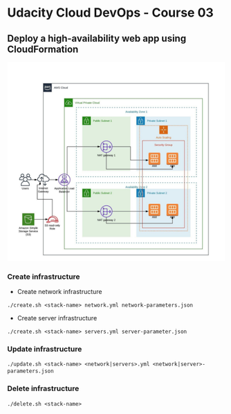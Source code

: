 # Udacity Cloud DevOps - Course 03

## Deploy a high-availability web app using CloudFormation

![Image](Lucidchart-AWS.jpeg)

### Create infrastructure

- Create network infrastructure

```shell
./create.sh <stack-name> network.yml network-parameters.json
```

- Create server infrastructure

```shell
./create.sh <stack-name> servers.yml server-parameter.json
```

### Update infrastructure

```shell
./update.sh <stack-name> <network|servers>.yml <network|server>-parameters.json
```

### Delete infrastructure

```shell
./delete.sh <stack-name>
```

